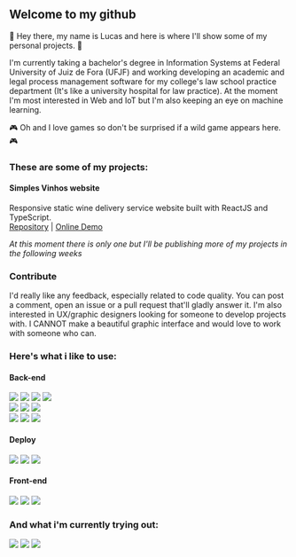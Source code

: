 ## Welcome to my github
👋 Hey there, my name is Lucas and here is where I'll show some of my personal projects. 👋

I'm currently taking a bachelor's degree in Information Systems at Federal University of Juiz de Fora (UFJF) and working developing an academic and legal process management software for my college's law school practice department (It's like a university hospital for law practice).
At the moment I'm most interested in Web and IoT but I'm also keeping an eye on machine learning.

🎮 Oh and I love games so don't be surprised if a wild game appears here. 🎮

### These are some of my projects:
#### Simples Vinhos website
Responsive static wine delivery service website built with ReactJS and TypeScript.\
[Repository](https://github.com/Lukasmolin/simples-vinhos-web) | 
[Online Demo](https://lukasmolin.github.io/simples-vinhos-web)

*At this moment there is only one but I'll be publishing more of my projects in the following weeks*

### Contribute
I'd really like any feedback, especially related to code quality. You can post a comment, open an issue or a pull request that'll gladly answer it.
I'm also interested in UX/graphic designers looking for someone to develop projects with. I CANNOT make a beautiful graphic interface and would love to work with someone who can.

### Here's what i like to use:
#### Back-end
<img src="https://img.shields.io/badge/java-E74C22.svg?style=for-the-badge&logo=java&logoColor=white"></img>
<img src="https://img.shields.io/badge/spring-6DB33F.svg?style=for-the-badge&logo=spring&logoColor=white"></img>
<img src="https://img.shields.io/badge/hibernate-BCAE79.svg?style=for-the-badge&logo=hibernate&logoColor=white"></img>
<img src="https://img.shields.io/badge/gradle-102F3C.svg?style=for-the-badge&logo=gradle&logoColor=white"></img>
\
<img src="https://img.shields.io/badge/node.js-43853D.svg?style=for-the-badge&logo=node.js&logoColor=white"></img>
<img src="https://img.shields.io/badge/typescript-007ACC.svg?style=for-the-badge&logo=typescript&logoColor=white"></img>
<img src="https://img.shields.io/badge/express.js-393939.svg?style=for-the-badge&logo=express&logoColor=white"></img>
\
<img src="https://img.shields.io/badge/postgres-316192.svg?style=for-the-badge&logo=postgresql&logoColor=white"></img>
<img src="https://img.shields.io/badge/mongodb-6BA342.svg?style=for-the-badge&logo=mongodb&logoColor=white"></img>
<img src="https://img.shields.io/badge/redis-DA471E.svg?style=for-the-badge&logo=redis&logoColor=white"></img>
#### Deploy
<img src="https://img.shields.io/badge/docker-0DB7ED.svg?style=for-the-badge&logo=docker&logoColor=white"></img>
<img src="https://img.shields.io/badge/debian-DC4C4D.svg?style=for-the-badge&logo=debian&logoColor=white"></img>
<img src="https://img.shields.io/badge/aws-F09700.svg?style=for-the-badge&logo=amazon-aws&logoColor=white"></img>
#### Front-end
<img src="https://img.shields.io/badge/thymeleaf-326010.svg?style=for-the-badge&logo=thymeleaf&logoColor=white"></img>
<img src="https://img.shields.io/badge/bootstrap-563B7D.svg?style=for-the-badge&logo=bootstrap&logoColor=white"></img>
<img src="https://img.shields.io/badge/react.js-61CDE8.svg?style=for-the-badge&logo=react&logoColor=white"></img>

### And what i'm currently trying out:
<img src="https://img.shields.io/badge/rust-000000.svg?style=for-the-badge&logo=rust&logoColor=white"></img>
<img src="https://img.shields.io/badge/react native-61CDE8.svg?style=for-the-badge&logo=react&logoColor=white"></img>
<img src="https://img.shields.io/badge/arch linux-3B94D1.svg?style=for-the-badge&logo=arch-linux&logoColor=white"></img>

